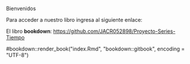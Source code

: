 Bienvenidos

Para acceder a nuestro libro ingresa al siguiente enlace:

El libro **bookdown**: https://github.com/JACR052898/Proyecto-Series-Tiempo 

#bookdown::render_book("index.Rmd", "bookdown::gitbook", encoding = "UTF-8")
